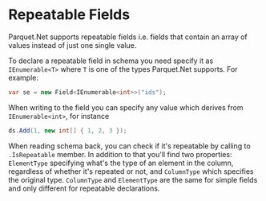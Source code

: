 # Repeatable Fields

Parquet.Net supports repeatable fields i.e. fields that contain an array of values instead of just one single value.

To declare a repeatable field in schema you need specify it as `IEnumerable<T>` where `T` is one of the types Parquet.Net supports. For example:

```csharp
var se = new Field<IEnumerable<int>>("ids");
```

When writing to the field you can specify any value which derives from `IEnumerable<int>`, for instance

```csharp
ds.Add(1, new int[] { 1, 2, 3 });
```

When reading schema back, you can check if it's repeatable by calling to `.IsRepeatable` member. In addition to that you'll find two properties: `ElementType` specifying what's the type of an element in the column, regardless of whether it's repeated or not, and `ColumnType` which specifies the original type. `ColumnType` and `ElementType` are the same for simple fields and only different for repeatable declarations.